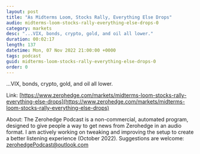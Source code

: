 ```yaml
---
layout: post
title: "As Midterms Loom, Stocks Rally, Everything Else Drops"
audio: midterms-loom-stocks-rally-everything-else-drops-0
category: markets
desc: "...VIX, bonds, crypto, gold, and oil all lower."
duration: 00:02:17
length: 137
datetime: Mon, 07 Nov 2022 21:00:00 +0000
tags: podcast
guid: midterms-loom-stocks-rally-everything-else-drops-0
order: 0
---
```

...VIX, bonds, crypto, gold, and oil all lower.

Link: [https://www.zerohedge.com/markets/midterms-loom-stocks-rally-everything-else-drops](https://www.zerohedge.com/markets/midterms-loom-stocks-rally-everything-else-drops)

About: The Zerohedge Podcast is a non-commercial, automated program, designed to give people a way to get news from Zerohedge in an audio format.  I am actively working on tweaking and improving the setup to create a better listening experience (October 2022).  Suggestions are welcome: [zerohedgePodcast@outlook.com](mailto:zerohedgePodcast@outlook.com)